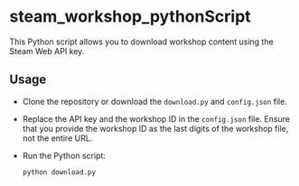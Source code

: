 # steam_workshop_pythonScript

This Python script allows you to download workshop content using the Steam Web API key.

## Usage

- Clone the repository or download the `download.py` and `config.json` file.

- Replace the API key and the workshop ID in the `config.json` file. Ensure that you provide the workshop ID as the last digits of the workshop file, not the entire URL.

- Run the Python script:

  ```shell
  python download.py

